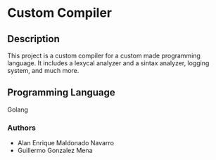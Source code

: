 # Custom Compiler
## Description
This project is a custom compiler for a custom made programming language.
It includes a lexycal analyzer and a sintax analyzer, logging system, and much more.

## Programming Language
Golang

### Authors
- Alan Enrique Maldonado Navarro
- Guillermo Gonzalez Mena
